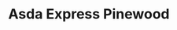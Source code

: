 ---
title: "Asda Express Pinewood"
url: /burghfield-common/asda-express-pinewood/
shop: convenience
---